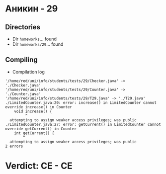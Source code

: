 # Аникин - 29
## Directories
- Dir `homeworks`... found
- Dir `homeworks/29`... found
## Compiling
- Compilation log
```
'/home/red/uni/info/students/tests/29/Checker.java' -> './Checker.java'
'/home/red/uni/info/students/tests/29/Counter.java' -> './Counter.java'
'/home/red/uni/info/students/tests/29/T29.java' -> './T29.java'
./LimitedCounter.java:20: error: increase() in LimitedCounter cannot override increase() in Counter
    void increase() {
         ^
  attempting to assign weaker access privileges; was public
./LimitedCounter.java:27: error: getCurrent() in LimitedCounter cannot override getCurrent() in Counter
    int getCurrent() {
        ^
  attempting to assign weaker access privileges; was public
2 errors

```
# Verdict: **CE** - CE
